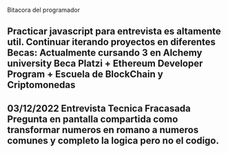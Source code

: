 Bitacora del programador

Practicar javascript para entrevista es altamente util.
Continuar iterando proyectos en diferentes Becas: 
  Actualmente cursando 3 en Alchemy university
  Beca Platzi + Ethereum Developer Program + Escuela de BlockChain y Criptomonedas
---------------------------------------------------------------
03/12/2022
Entrevista Tecnica Fracasada
Pregunta en pantalla compartida como transformar numeros en romano a numeros comunes y completo la logica pero no el codigo.
---------------------------------------------------------------
